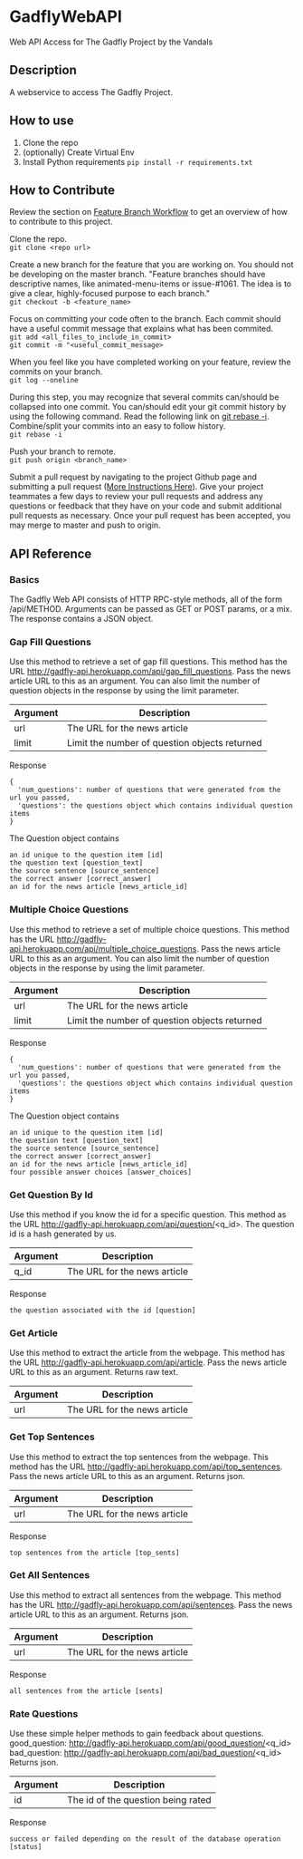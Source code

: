 # GadflyWebAPI
Web API Access for The Gadfly Project
by the Vandals

## Description
A webservice to access The Gadfly Project.

## How to use
1. Clone the repo
2. (optionally) Create Virtual Env
3. Install Python requirements `pip install -r requirements.txt`

## How to Contribute
Review the section on [Feature Branch Workflow](https://www.atlassian.com/git/tutorials/comparing-workflows/feature-branch-workflow) to get an overview of how to contribute to this project.  

Clone the repo.  
`git clone <repo url>`

Create a new branch for the feature that you are working on. You should not be developing on the master branch. "Feature branches should have descriptive names, like animated-menu-items or issue-#1061. The idea is to give a clear, highly-focused purpose to each branch."   
`git checkout -b <feature_name>`

Focus on committing your code often to the branch. Each commit should have a useful commit message that explains what has been commited.  
`git add <all_files_to_include_in_commit>`  
`git commit -m "<useful_commit_message>`

When you feel like you have completed working on your feature, review the commits on your branch.  
`git log --oneline`

During this step, you may recognize that several commits can/should be collapsed into one commit. You can/should edit your git commit history by using the following command. Read the following link on [git rebase -i](https://github.com/vijayv/TheGadflyProject/new/master?readme=1). Combine/split your commits into an easy to follow history.  
`git rebase -i`

Push your branch to remote.  
`git push origin <branch_name>`

Submit a pull request by navigating to the project Github page and submitting a pull request ([More Instructions Here](https://help.github.com/articles/using-pull-requests/)). Give your project teammates a few days to review your pull requests and address any questions or feedback that they have on your code and submit additional pull requests as necessary. Once your pull request has been accepted, you may merge to master and push to origin.

## API Reference
### Basics
The Gadfly Web API consists of HTTP RPC-style methods, all of the form /api/METHOD. 
Arguments can be passed as GET or POST params, or a mix. The response contains a JSON object.

### Gap Fill Questions
Use this method to retrieve a set of gap fill questions. 
This method has the URL http://gadfly-api.herokuapp.com/api/gap_fill_questions. Pass the news article URL to this as an argument. You can also limit the number of question objects in the response by using the limit parameter.

| Argument  | Description |
|-----------|-------------|
| url       | The URL for the news article |
| limit       | Limit the number of question objects returned |

Response  
```
{  
  'num_questions': number of questions that were generated from the url you passed,  
  'questions': the questions object which contains individual question items  
}  
``` 

The Question object contains   
```
an id unique to the question item [id]  
the question text [question_text]  
the source sentence [source_sentence]  
the correct answer [correct_answer]  
an id for the news article [news_article_id]  
```

### Multiple Choice Questions
Use this method to retrieve a set of multiple choice questions. 
This method has the URL http://gadfly-api.herokuapp.com/api/multiple_choice_questions. Pass the news article URL to this as an argument. You can also limit the number of question objects in the response by using the limit parameter.

| Argument  | Description |
|-----------|-------------|
| url       | The URL for the news article |
| limit       | Limit the number of question objects returned |

Response  
```
{  
  'num_questions': number of questions that were generated from the url you passed,  
  'questions': the questions object which contains individual question items  
}  
``` 

The Question object contains   
```
an id unique to the question item [id]  
the question text [question_text]  
the source sentence [source_sentence]  
the correct answer [correct_answer]  
an id for the news article [news_article_id]  
four possible answer choices [answer_choices]
```

### Get Question By Id
Use this method if you know the id for a specific question. 
This method as the URL http://gadfly-api.herokuapp.com/api/question/<q_id>. The question id is a hash generated by us.

| Argument  | Description |
|-----------|-------------|
| q_id      | The URL for the news article |

Response   
```
the question associated with the id [question]
```

### Get Article
Use this method to extract the article from the webpage. 
This method has the URL http://gadfly-api.herokuapp.com/api/article. Pass the news article URL to this as an argument. Returns raw text.

| Argument  | Description |
|-----------|-------------|
| url      | The URL for the news article |

### Get Top Sentences
Use this method to extract the top sentences from the webpage. 
This method has the URL http://gadfly-api.herokuapp.com/api/top_sentences. Pass the news article URL to this as an argument. Returns json.

| Argument  | Description |
|-----------|-------------|
| url      | The URL for the news article |

Response   
```
top sentences from the article [top_sents]
```

### Get All Sentences
Use this method to extract all sentences from the webpage. 
This method has the URL http://gadfly-api.herokuapp.com/api/sentences. Pass the news article URL to this as an argument. Returns json.

| Argument  | Description |
|-----------|-------------|
| url      | The URL for the news article |

Response   
```
all sentences from the article [sents]
```

### Rate Questions
Use these simple helper methods to gain feedback about questions.
good_question: http://gadfly-api.herokuapp.com/api/good_question/<q_id>
bad_question: http://gadfly-api.herokuapp.com/api/bad_question/<q_id>
Returns json.


| Argument  | Description |
|-----------|-------------|
| id      | The id of the question being rated |

Response
```
success or failed depending on the result of the database operation [status]
```
